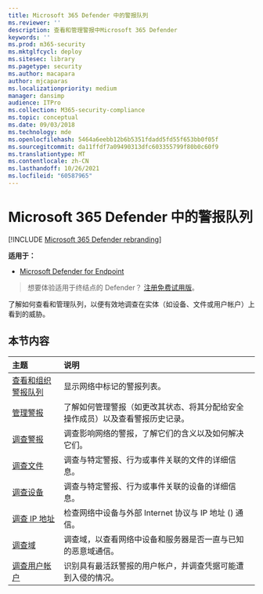 ```yaml
---
title: Microsoft 365 Defender 中的警报队列
ms.reviewer: ''
description: 查看和管理警报中Microsoft 365 Defender
keywords: ''
ms.prod: m365-security
ms.mktglfcycl: deploy
ms.sitesec: library
ms.pagetype: security
ms.author: macapara
author: mjcaparas
ms.localizationpriority: medium
manager: dansimp
audience: ITPro
ms.collection: M365-security-compliance
ms.topic: conceptual
ms.date: 09/03/2018
ms.technology: mde
ms.openlocfilehash: 5464a6eebb12b6b5351fdadd5fd55f653bb0f05f
ms.sourcegitcommit: da11ffdf7a09490313dfc603355799f80b0c60f9
ms.translationtype: MT
ms.contentlocale: zh-CN
ms.lasthandoff: 10/26/2021
ms.locfileid: "60587965"
---
```

# <a name="alerts-queue-in-microsoft-365-defender"></a>Microsoft 365 Defender 中的警报队列

[!INCLUDE [Microsoft 365 Defender rebranding](../../includes/microsoft-defender.md)]

**适用于：**
- [Microsoft Defender for Endpoint](https://go.microsoft.com/fwlink/p/?linkid=2154037)

> 想要体验适用于终结点的 Defender？ [注册免费试用版](https://signup.microsoft.com/create-account/signup?products=7f379fee-c4f9-4278-b0a1-e4c8c2fcdf7e&ru=https://aka.ms/MDEp2OpenTrial?ocid=docs-wdatp-exposedapis-abovefoldlink)。

了解如何查看和管理队列，以便有效地调查在实体（如设备、文件或用户帐户）上看到的威胁。

## <a name="in-this-section"></a>本节内容

主题|说明
:---|:---
[查看和组织警报队列](alerts-queue.md)|显示网络中标记的警报列表。
[管理警报](manage-alerts.md)|了解如何管理警报（如更改其状态、将其分配给安全操作成员）以及查看警报历史记录。
[调查警报](investigate-alerts.md)|调查影响网络的警报，了解它们的含义以及如何解决它们。
[调查文件](investigate-files.md)|调查与特定警报、行为或事件关联的文件的详细信息。
[调查设备](investigate-machines.md)|调查与特定警报、行为或事件关联的设备的详细信息。
[调查 IP 地址](investigate-ip.md)|检查网络中设备与外部 Internet 协议与 IP 地址 () 通信。
[调查域](investigate-domain.md)|调查域，以查看网络中设备和服务器是否一直与已知的恶意域通信。
[调查用户帐户](investigate-user.md)|识别具有最活跃警报的用户帐户，并调查凭据可能遭到入侵的情况。
